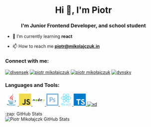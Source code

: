 <h1 align="center">Hi 👋, I'm Piotr</h1>
<h3 align="center">I'm Junior Frontend Developer, and school student</h3>

- 🌱 I’m currently learning **react**

- 📫 How to reach me **piotr@mikolajczuk.in**

<h3 align="left">Connect with me:</h3>
<p align="left">
<a href="https://twitter.com/divensek" target="blank"><img align="center" src="https://cdn.jsdelivr.net/npm/simple-icons@3.0.1/icons/twitter.svg" alt="divensek" height="30" width="40" /></a>
<a href="https://linkedin.com/in/piotr mikołajczuk" target="blank"><img align="center" src="https://cdn.jsdelivr.net/npm/simple-icons@3.0.1/icons/linkedin.svg" alt="piotr mikołajczuk" height="30" width="40" /></a>
<a href="https://fb.com/piotr mikołajczuk" target="blank"><img align="center" src="https://cdn.jsdelivr.net/npm/simple-icons@3.0.1/icons/facebook.svg" alt="piotr mikołajczuk" height="30" width="40" /></a>
<a href="https://instagram.com/dvnsky" target="blank"><img align="center" src="https://cdn.jsdelivr.net/npm/simple-icons@3.0.1/icons/instagram.svg" alt="dvnsky" height="30" width="40" /></a>
</p>

<h3 align="left">Languages and Tools:</h3>
<p align="left"><a href="https://www.java.com" target="_blank"> <img src="https://raw.githubusercontent.com/devicons/devicon/master/icons/java/java-original.svg" alt="java" width="40" height="40"/> </a> <a href="https://developer.mozilla.org/en-US/docs/Web/JavaScript" target="_blank"> <img src="https://raw.githubusercontent.com/devicons/devicon/master/icons/javascript/javascript-original.svg" alt="javascript" width="40" height="40"/> </a> <a href="https://nodejs.org" target="_blank"> <img src="https://raw.githubusercontent.com/devicons/devicon/master/icons/nodejs/nodejs-original-wordmark.svg" alt="nodejs" width="40" height="40"/> </a> <a href="https://www.photoshop.com/en" target="_blank"> <img src="https://raw.githubusercontent.com/devicons/devicon/master/icons/photoshop/photoshop-line.svg" alt="photoshop" width="40" height="40"/> </a> <a href="https://reactjs.org/" target="_blank"> <img src="https://raw.githubusercontent.com/devicons/devicon/master/icons/react/react-original-wordmark.svg" alt="react" width="40" height="40"/> </a> <a href="https://www.typescriptlang.org/" target="_blank"> <img src="https://raw.githubusercontent.com/devicons/devicon/master/icons/typescript/typescript-original.svg" alt="typescript" width="40" height="40"/> </a> <a href="https://www.adobe.com/products/xd.html" target="_blank"> <img src="https://cdn.worldvectorlogo.com/logos/adobe-xd.svg" alt="xd" width="40" height="40"/> </a> </p>
  <summary>:zap: GitHub Stats</summary>

  <img align="left" alt="Piotr Mikołajczk GitHub Stats" src="https://github-readme-stats.vercel.app/api?username=mikolajczukpiotr&show_icons=true&hide_border=true" />

</details>
